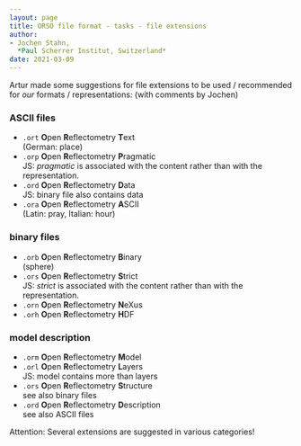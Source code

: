 ```yaml
---
layout: page
title: ORSO file format - tasks - file extensions
author:
- Jochen Stahn,  
  *Paul Scherrer Institut, Switzerland*
date: 2021-03-09
---
```


Artur made some suggestions for file extensions to be used / recommended for *our* formats / representations:
(with comments by Jochen)

### ASCII files

- `.ort` **O**pen **R**eflectometry **T**ext   
  (German: place)
- `.orp` **O**pen **R**eflectometry **P**ragmatic  
  JS: *pragmatic* is associated with the content rather than with the representation.
- `.ord` **O**pen **R**eflectometry **D**ata  
  JS: binary file also contains data
- `.ora` **O**pen **R**eflectometry **A**SCII  
  (Latin: pray, Italian: hour)

### binary files

- `.orb` **O**pen **R**eflectometry **B**inary  
  (sphere)
- `.ors` **O**pen **R**eflectometry **S**trict  
  JS: *strict* is associated with the content rather than with the representation.
- `.orn` **O**pen **R**eflectometry **N**eXus
- `.orh` **O**pen **R**eflectometry **H**DF

### model description

- `.orm` **O**pen **R**eflectometry **M**odel
- `.orl` **O**pen **R**eflectometry **L**ayers   
  JS: model contains more than layers
- `.ors` **O**pen **R**eflectometry **S**tructure  
  see also binary files
- `.ord` **O**pen **R**eflectometry **D**escription  
  see also ASCII files

Attention: Several extensions are suggested in various categories!
